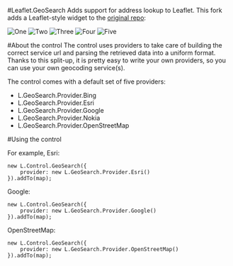 #Leaflet.GeoSearch
Adds support for address lookup to Leaflet. This fork adds a Leaflet-style widget to the [original repo](https://github.com/smeijer/L.GeoSearch):

![One](https://raw.github.com/gabrielflorit/L.GeoSearch/master/screenshots/one.png)
![Two](https://raw.github.com/gabrielflorit/L.GeoSearch/master/screenshots/two.png)
![Three](https://raw.github.com/gabrielflorit/L.GeoSearch/master/screenshots/three.png)
![Four](https://raw.github.com/gabrielflorit/L.GeoSearch/master/screenshots/four.png)
![Five](https://raw.github.com/gabrielflorit/L.GeoSearch/master/screenshots/five.png)

#About the control
The control uses providers to take care of building the correct service url and parsing the retrieved data
into a uniform format.
Thanks to this split-up, it is pretty easy to write your own providers, so you can use your own geocoding service(s).

The control comes with a default set of five providers:

  - L.GeoSearch.Provider.Bing
  - L.GeoSearch.Provider.Esri
  - L.GeoSearch.Provider.Google
  - L.GeoSearch.Provider.Nokia
  - L.GeoSearch.Provider.OpenStreetMap

#Using the control

For example, Esri:

````
new L.Control.GeoSearch({
    provider: new L.GeoSearch.Provider.Esri()
}).addTo(map);
````

Google:

````
new L.Control.GeoSearch({
    provider: new L.GeoSearch.Provider.Google()
}).addTo(map);
````

OpenStreetMap:

````
new L.Control.GeoSearch({
    provider: new L.GeoSearch.Provider.OpenStreetMap()
}).addTo(map);
````
